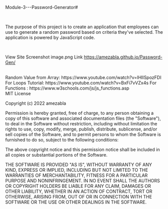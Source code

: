  Module-3---Password-Generator#

<br/>

The purpose of this project is to create an application that employees can use to generate a random password based on criteria they've selected. The application is powered by JavaScript code.


<br/>

View Site Screenshot 
image.png
Link https://amezabla.github.io/Password-Gen/

<br/>
Random Value from Array: https://www.youtube.com/watch?v=lHIISpozFDI
For Loops Tutorial: https://www.youtube.com/watch?v=BxFi7vVZx4s
For Functions : https://www.w3schools.com/js/js_functions.asp

<br/>
MIT License

Copyright (c) 2022 amezabla

Permission is hereby granted, free of charge, to any person obtaining a copy
of this software and associated documentation files (the "Software"), to deal
in the Software without restriction, including without limitation the rights
to use, copy, modify, merge, publish, distribute, sublicense, and/or sell
copies of the Software, and to permit persons to whom the Software is
furnished to do so, subject to the following conditions:

The above copyright notice and this permission notice shall be included in all
copies or substantial portions of the Software.

THE SOFTWARE IS PROVIDED "AS IS", WITHOUT WARRANTY OF ANY KIND, EXPRESS OR
IMPLIED, INCLUDING BUT NOT LIMITED TO THE WARRANTIES OF MERCHANTABILITY,
FITNESS FOR A PARTICULAR PURPOSE AND NONINFRINGEMENT. IN NO EVENT SHALL THE
AUTHORS OR COPYRIGHT HOLDERS BE LIABLE FOR ANY CLAIM, DAMAGES OR OTHER
LIABILITY, WHETHER IN AN ACTION OF CONTRACT, TORT OR OTHERWISE, ARISING FROM,
OUT OF OR IN CONNECTION WITH THE SOFTWARE OR THE USE OR OTHER DEALINGS IN THE
SOFTWARE.
